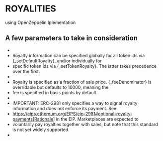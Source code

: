 # ROYALITIES
 
using OpenZeppelin Iplementation


## A few parameters to take in consideration

 *
 * Royalty information can be specified globally for all token ids via {_setDefaultRoyalty}, and/or individually for
 * specific token ids via {_setTokenRoyalty}. The latter takes precedence over the first.
 *
 * Royalty is specified as a fraction of sale price. {_feeDenominator} is overridable but defaults to 10000, meaning the
 * fee is specified in basis points by default.
 *
 * IMPORTANT: ERC-2981 only specifies a way to signal royalty information and does not enforce its payment. See
 * https://eips.ethereum.org/EIPS/eip-2981#optional-royalty-payments[Rationale] in the EIP. Marketplaces are expected to
 * voluntarily pay royalties together with sales, but note that this standard is not yet widely supported.
 *

